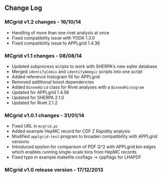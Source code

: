 ## Change Log

### MCgrid v1.2 changes - 16/10/14

- Handling of more than one rivet analysis at once
- Fixed compatibility issue with YODA 1.3.0
- Fixed compatibility issue to APPLgrid 1.4.36

### MCgrid v1.1 changes - 08/08/14

- Updated subprocess scripts to work with SHERPA's new sqlite database
- Merged `identifyComix` and `identifyAmegic` scripts into one script
- Added reference histogram fill for APPLgrid
- Removed additional boost dependencies
- Added `BinnedGrid` class for Rivet analyses with a `BinnedHistogram`
- Updated for APPLgrid 1.4.56
- Updated for SHERPA 2.1.0
- Updated for Rivet 2.1.2

### MCgrid v1.0.1 changes - 31/01/14

- Fixed URL in `mcgrid.pc`
- Added example HepMC record for CDF Z Rapidity analysis
- Modified `applgrid-test` program to broaden compatibility with APPLgrid
versions
- Introduced epsilon for comparison of PDF Q^2 with APPLgrid bin edges which
enables running single-scale bins from HepMC records
- Fixed typo in example makefile cxxflags → cppflags for LHAPDF

### MCgrid v1.0 release version - 17/12/2013

